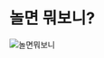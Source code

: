 # 놀면 뭐보니?
![놀면뭐보니](https://user-images.githubusercontent.com/116703070/219021243-014e869e-e940-47dc-9070-31ea2f549ba5.png)


